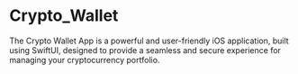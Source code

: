 # Crypto_Wallet
 The Crypto Wallet App is a powerful and user-friendly iOS application, built using SwiftUI, designed to provide a seamless and secure experience for managing your cryptocurrency portfolio. 
